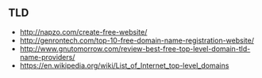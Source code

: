 ## TLD
* http://napzo.com/create-free-website/
* http://genrontech.com/top-10-free-domain-name-registration-website/
* http://www.gnutomorrow.com/review-best-free-top-level-domain-tld-name-providers/
* https://en.wikipedia.org/wiki/List_of_Internet_top-level_domains
